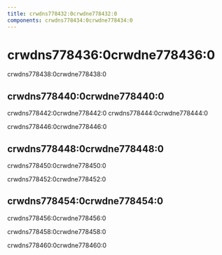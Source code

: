 ```yaml
---
title: crwdns778432:0crwdne778432:0
components: crwdns778434:0crwdne778434:0
---
```

# crwdns778436:0crwdne778436:0

<p class="description">crwdns778438:0crwdne778438:0</p>

## crwdns778440:0crwdne778440:0

crwdns778442:0crwdne778442:0 crwdns778444:0crwdne778444:0

crwdns778446:0crwdne778446:0

## crwdns778448:0crwdne778448:0

crwdns778450:0crwdne778450:0

crwdns778452:0crwdne778452:0

## crwdns778454:0crwdne778454:0

crwdns778456:0crwdne778456:0

crwdns778458:0crwdne778458:0

crwdns778460:0crwdne778460:0